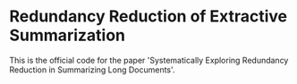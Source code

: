 # Redundancy Reduction of Extractive Summarization
This is the official code for the paper 'Systematically Exploring Redundancy Reduction in Summarizing Long Documents'.
